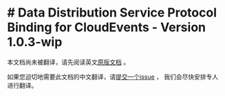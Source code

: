 # # Data Distribution Service Protocol Binding for CloudEvents - Version 1.0.3-wip

本文档尚未被翻译，请先阅读英文[原版文档](../../../working-drafts/dds-protocol-binding.md) 。

如果您迫切地需要此文档的中文翻译，请[提交一个issue](https://github.com/cloudevents/spec/issues) ，
我们会尽快安排专人进行翻译。
